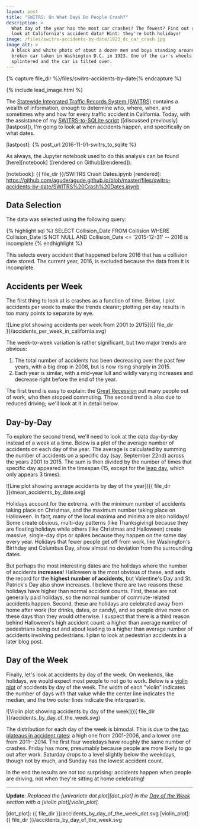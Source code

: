 ```yaml
---
layout: post
title: "SWITRS: On What Days Do People Crash?"
description: >
  What day of the year has the most car crashes? The fewest? Find out as I
  look at California's accident data! Hint: they're both holidays!
image: /files/switrs-accidents-by-date/1923_dc_car_crash.jpg
image_alt: >
  A black and white photo of about a dozen men and boys standing around a
  broken car taken in Washington D.C. in 1923. One of the car's wheels has
  splintered and the car is tilted over.
---
```


{% capture file_dir %}/files/switrs-accidents-by-date{% endcapture %}

{% include lead_image.html %}

The [Statewide Integrated Traffic Records System (SWITRS)][switrs] contains a
wealth of information, enough to determine who, where, when, and sometimes why
and how for every traffic accident in California. Today, with the assistance
of my [SWITRS-to-SQLite script][s2s] ([discussed previously][lastpost]), I'm
going to look at when accidents happen, and specifically on what dates.

[switrs]: http://iswitrs.chp.ca.gov/Reports/jsp/userLogin.jsp
[s2s]: https://github.com/agude/SWITRS-to-SQLite
[lastpost]: {% post_url 2016-11-01-switrs_to_sqlite %}

As always, the Jupyter notebook used to do this analysis can be found
[here][notebook] ([rendered on Github][rendered]).

[notebook]: {{ file_dir }}/SWITRS Crash Dates.ipynb
[rendered]: https://github.com/agude/agude.github.io/blob/master/files/switrs-accidents-by-date/SWITRS%20Crash%20Dates.ipynb

## Data Selection

The data was selected using the following query:

{% highlight sql %}
SELECT Collision_Date FROM Collision
WHERE Collision_Date IS NOT NULL
AND Collision_Date <= '2015-12-31'  -- 2016 is incomplete
{% endhighlight %}

This selects every accident that happened before 2016 that has a collision
date stored. The current year, 2016, is excluded because the data from it is
incomplete.

## Accidents per Week

The first thing to look at is crashes as a function of time. Below, I plot
accidents per week to make the trends clearer; plotting per day results in too
many points to separate by eye.

![Line plot showing accidents per week from 2001 to 2015]({{ file_dir
}}/accidents_per_week_in_california.svg)

The week-to-week variation is rather significant, but two major trends are
obvious:

1. The total number of accidents has been decreasing over the past few years,
   with a big drop in 2008, but is now rising sharply in 2015.
2. Each year is similar, with a mid-year lull and wildly varying
   increases and decrease right before the end of the year.

The first trend is easy to explain: the [Great Recession][gr] put many people
out of work, who then stopped commuting. The second trend is also due to
reduced driving; we'll look at it in detail below.

[gr]: https://en.wikipedia.org/wiki/Great_Recession

## Day-by-Day

To explore the second trend, we'll need to look at the data day-by-day instead
of a week at a time. Below is a plot of the average number of accidents on
each day of the year. The average is calculated by summing the number of
accidents on a specific day (say, September 22nd) across the years 2001 to
2015\. The sum is then divided by the number of times that specific day
appeared in the timespan (15, except for the [leap day][leapday], which only
appears 3 times).

[leapday]: https://en.wikipedia.org/wiki/February_29

![Line plot showing average accidents by day of the year]({{ file_dir
}}/mean_accidents_by_date.svg)

Holidays account for the extrema, with the minimum number of accidents taking
place on Christmas, and the maximum number taking place on Halloween. In fact,
many of the local maxima and minima are also holidays! Some create obvious,
multi-day patterns (like Thanksgiving) because they are floating holidays
while others (like Christmas and Halloween) create massive, single-day dips or
spikes because they happen on the same day every year. Holidays that fewer
people get off from work, like Washington's Birthday and Columbus Day, show
almost no deviation from the surrounding dates.

But perhaps the most interesting dates are the holidays where the number of
accidents **increases**! Halloween is the most obvious of these, and sets the
record for the **highest number of accidents**, but Valentine's Day and St.
Patrick's Day also show increases. I believe there are two reasons these
holidays have higher than normal accident counts. First, these are not
generally paid holidays, so the normal number of commute-related accidents
happen. Second, these are holidays are celebrated away from home after work
(for drinks, dates, or candy), and so people drive more on these days than
they would otherwise. I suspect that there is a third reason behind
Halloween's high accident count: a higher than average number of pedestrians
being out and about leading to a higher than average number of accidents
involving pedestrians. I plan to look at pedestrian accidents in a later blog
post.

## Day of the Week

Finally, let's look at accidents by day of the week. On weekends, like
holidays, we would expect most people to not go to work. Below is a [violin
plot][violin] of accidents by day of the week. The width of each "violin"
indicates the number of days with that value while the center line indicates
the median, and the two outer lines indicate the interquartile.

[violin]: https://en.wikipedia.org/wiki/Violin_plot

![Violin plot showing accidents by day of the week]({{ file_dir
}}/accidents_by_day_of_the_week.svg)

The distribution for each day of the week is bimodal. This is due to the [two
plateaus in accident rates][apw]: a high one from 2001-2006, and a lower one
from 2011--2014. The first four weekdays have roughly the same number of
crashes. Friday has more, presumably because people are more likely to go out
after work. Saturday drops to a level slightly below the weekdays, though not
by much, and Sunday has the lowest accident count.


[apw]: #accidents-per-week

In the end the results are not too surprising: accidents happen when people
are driving, not when they're sitting at home celebrating!

---

**Update**: _Replaced the [univariate dot plot][dot_plot] in the [Day of the
Week][dow] section with a [violin plot][violin_plot]._

[dot_plot]: {{ file_dir }}/accidents_by_day_of_the_week_dot.svg
[violin_plot]: {{ file_dir }}/accidents_by_day_of_the_week.svg

[dow]: #day-of-the-week
